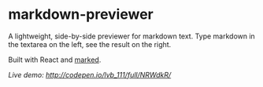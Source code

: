 # markdown-previewer

A lightweight, side-by-side previewer for markdown text. Type markdown in the textarea on the left, see the result on the right. 

Built with React and [marked](https://github.com/chjj/marked).

*Live demo: http://codepen.io/lvb_111/full/NRWdkR/*

